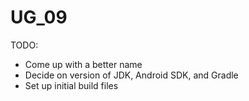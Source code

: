 # UG_09

TODO:
- Come up with a better name
- Decide on version of JDK, Android SDK, and Gradle
- Set up initial build files